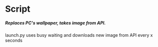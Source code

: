 # Script
##### Replaces PC's wallpaper, takes image from API.
launch.py uses busy waiting and downloads new image from API every x seconds